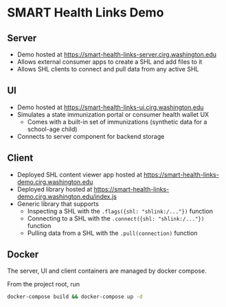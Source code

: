 # SMART Health Links Demo

## Server

* Demo hosted at https://smart-health-links-server.cirg.washington.edu
* Allows external consumer apps to create a SHL and add files to it
* Allows SHL clients to connect and pull data from any active SHL

## UI

* Demo hosted at https://smart-health-links-ui.cirg.washington.edu
* Simulates a state immunization portal or consumer health wallet UX
  * Comes with a built-in set of immunizations (synthetic data for a school-age child)
* Connects to server component for backend storage

## Client
* Deployed SHL content viewer app hosted at https://smart-health-links-demo.cirg.washington.edu
* Deployed library hosted at https://smart-health-links-demo.cirg.washington.edu/index.js
* Generic library that supports
  * Inspecting a SHL with the `.flags({shl: "shlink:/..."})` function
  * Connecting to a SHL with the `.connect({shl: "shlink:/..."})` function
  * Pulling data from a SHL with the `.pull(connection)` function

## Docker

The server, UI and client containers are managed by docker compose.

From the project root, run

```bash
docker-compose build && docker-compose up -d
```
